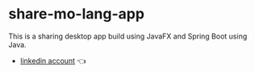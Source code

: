 # share-mo-lang-app

This is a sharing desktop app build using JavaFX and Spring Boot using Java.


- [linkedin account][linkedin] 👈



[linkedin]: https://www.linkedin.com/in/neil-john-selencio-71923217b/

